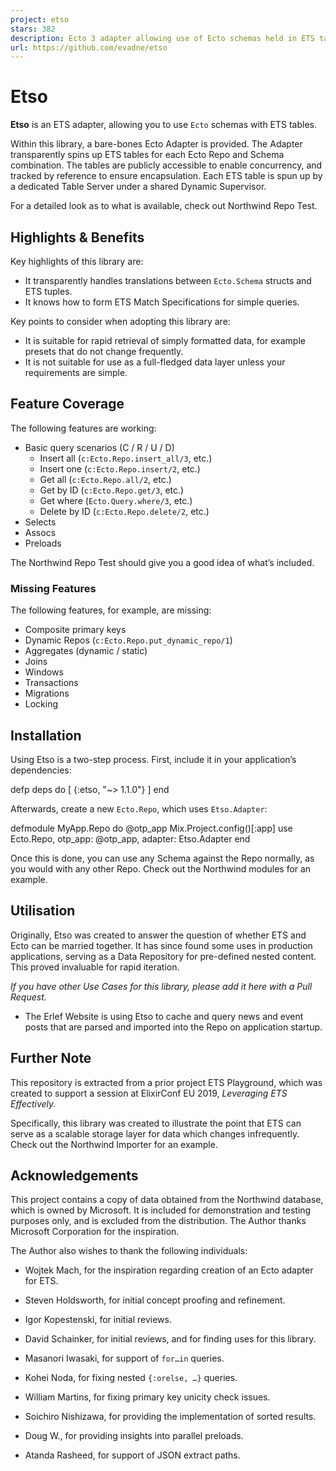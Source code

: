 ```yaml
---
project: etso
stars: 382
description: Ecto 3 adapter allowing use of Ecto schemas held in ETS tables
url: https://github.com/evadne/etso
---
```


Etso
====

**Etso** is an ETS adapter, allowing you to use `Ecto` schemas with ETS tables.

Within this library, a bare-bones Ecto Adapter is provided. The Adapter transparently spins up ETS tables for each Ecto Repo and Schema combination. The tables are publicly accessible to enable concurrency, and tracked by reference to ensure encapsulation. Each ETS table is spun up by a dedicated Table Server under a shared Dynamic Supervisor.

For a detailed look as to what is available, check out Northwind Repo Test.

Highlights & Benefits
---------------------

Key highlights of this library are:

-   It transparently handles translations between `Ecto.Schema` structs and ETS tuples.
-   It knows how to form ETS Match Specifications for simple queries.

Key points to consider when adopting this library are:

-   It is suitable for rapid retrieval of simply formatted data, for example presets that do not change frequently.
-   It is not suitable for use as a full-fledged data layer unless your requirements are simple.

Feature Coverage
----------------

The following features are working:

-   Basic query scenarios (C / R / U / D)
    -   Insert all (`c:Ecto.Repo.insert_all/3`, etc.)
    -   Insert one (`c:Ecto.Repo.insert/2`, etc.)
    -   Get all (`c:Ecto.Repo.all/2`, etc.)
    -   Get by ID (`c:Ecto.Repo.get/3`, etc.)
    -   Get where (`Ecto.Query.where/3`, etc.)
    -   Delete by ID (`c:Ecto.Repo.delete/2`, etc.)
-   Selects
-   Assocs
-   Preloads

The Northwind Repo Test should give you a good idea of what’s included.

### Missing Features

The following features, for example, are missing:

-   Composite primary keys
-   Dynamic Repos (`c:Ecto.Repo.put_dynamic_repo/1`)
-   Aggregates (dynamic / static)
-   Joins
-   Windows
-   Transactions
-   Migrations
-   Locking

Installation
------------

Using Etso is a two-step process. First, include it in your application’s dependencies:

defp deps do
  \[
    {:etso, "~> 1.1.0"}
  \]
end

Afterwards, create a new `Ecto.Repo`, which uses `Etso.Adapter`:

defmodule MyApp.Repo do
  @otp\_app Mix.Project.config()\[:app\]
  use Ecto.Repo, otp\_app: @otp\_app, adapter: Etso.Adapter
end

Once this is done, you can use any Schema against the Repo normally, as you would with any other Repo. Check out the Northwind modules for an example.

Utilisation
-----------

Originally, Etso was created to answer the question of whether ETS and Ecto can be married together. It has since found some uses in production applications, serving as a Data Repository for pre-defined nested content. This proved invaluable for rapid iteration.

_If you have other Use Cases for this library, please add it here with a Pull Request._

-   The Erlef Website is using Etso to cache and query news and event posts that are parsed and imported into the Repo on application startup.

Further Note
------------

This repository is extracted from a prior project ETS Playground, which was created to support a session at ElixirConf EU 2019, _Leveraging ETS Effectively._

Specifically, this library was created to illustrate the point that ETS can serve as a scalable storage layer for data which changes infrequently. Check out the Northwind Importer for an example.

Acknowledgements
----------------

This project contains a copy of data obtained from the Northwind database, which is owned by Microsoft. It is included for demonstration and testing purposes only, and is excluded from the distribution. The Author thanks Microsoft Corporation for the inspiration.

The Author also wishes to thank the following individuals:

-   Wojtek Mach, for the inspiration regarding creation of an Ecto adapter for ETS.
    
-   Steven Holdsworth, for initial concept proofing and refinement.
    
-   Igor Kopestenski, for initial reviews.
    
-   David Schainker, for initial reviews, and for finding uses for this library.
    
-   Masanori Iwasaki, for support of `for…in` queries.
    
-   Kohei Noda, for fixing nested `{:orelse, …}` queries.
    
-   William Martins, for fixing primary key unicity check issues.
    
-   Soichiro Nishizawa, for providing the implementation of sorted results.
    
-   Doug W., for providing insights into parallel preloads.
    
-   Atanda Rasheed, for support of JSON extract paths.
